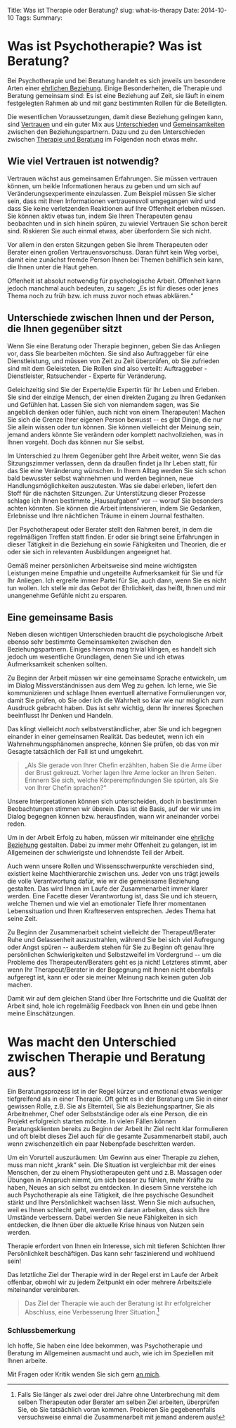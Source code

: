 Title: Was ist Therapie oder Beratung?
slug: what-is-therapy
Date: 2014-10-10
Tags: 
Summary:

# Was ist Psychotherapie? Was ist Beratung?

Bei Psychotherapie und bei Beratung handelt es sich jeweils um besondere Arten einer <span class="standout">[ehrlichen Beziehung](/pages/honest-relationships.html)</span>. Einige Besonderheiten, die Therapie und Beratung gemeinsam sind: Es ist eine Beziehung auf Zeit, sie läuft in einem festgelegten Rahmen ab und mit ganz bestimmten Rollen für die Beteiligten.

Die wesentlichen Voraussetzungen, damit diese Beziehung gelingen kann, sind [Vertrauen](#trust) und ein guter Mix aus [Unterschieden](#differences) und [Gemeinsamkeiten](#commonalities) zwischen den Beziehungspartnern. Dazu und zu den Unterschieden zwischen [Therapie und Beratung](#therapy-vs-counseling) im Folgenden noch etwas mehr.

## <a name="trust"></a>Wie viel Vertrauen ist notwendig?

Vertrauen wächst aus gemeinsamen Erfahrungen. Sie müssen vertrauen können, um heikle Informationen heraus zu geben und um sich auf Veränderungsexperimente einzulassen. Zum Beispiel müssen Sie sicher sein, dass mit Ihren Informationen vertrauensvoll umgegangen wird und dass Sie keine verletzenden Reaktionen auf Ihre Offenheit erleben müssen. Sie können aktiv etwas tun, indem Sie Ihren Therapeuten genau beobachten und in sich hinein spüren, zu wieviel Vertrauen Sie schon bereit sind. Riskieren Sie auch einmal etwas, aber überfordern Sie sich nicht.

Vor allem in den ersten Sitzungen geben Sie Ihrem Therapeuten oder Berater einen großen Vertrauensvorschuss. Daran führt kein Weg vorbei, damit eine zunächst fremde Person Ihnen bei Themen behilflich sein kann, die Ihnen unter die Haut gehen. 

<span class="standout">Offenheit</span> ist absolut notwendig für psychologische Arbeit. Offenheit kann jedoch manchmal auch bedeuten, zu sagen: „Es ist für dieses oder jenes Thema noch zu früh bzw. ich muss zuvor noch etwas abklären.“ 

## <a name="differences"></a>Unterschiede zwischen Ihnen und der Person, die Ihnen gegenüber sitzt

Wenn Sie eine Beratung oder Therapie beginnen, geben Sie das Anliegen vor, dass Sie bearbeiten möchten. Sie sind also Auftraggeber für eine Dienstleistung, und müssen von Zeit zu Zeit überprüfen, ob Sie zufrieden sind mit dem Geleisteten. Die Rollen sind also verteilt: Auftraggeber - Dienstleister, Ratsuchender - Experte für Veränderung.

Geleichzeitig sind Sie der Experte/die Expertin für Ihr Leben und Erleben. Sie sind der einzige Mensch, der einen direkten Zugang zu Ihren Gedanken und Gefühlen hat. Lassen Sie sich von niemandem sagen, was Sie angeblich denken oder fühlen, auch nicht von einem Therapeuten! Machen Sie sich die Grenze Ihrer eigenen Person bewusst -- es gibt Dinge, die nur Sie allein wissen oder tun können. Sie können vielleicht der Meinung sein, jemand anders könnte Sie verändern oder komplett nachvollziehen, was in Ihnen vorgeht. Doch das können nur Sie selbst.

Im Unterschied zu Ihrem Gegenüber geht Ihre Arbeit weiter, wenn Sie das Sitzungszimmer verlassen, denn da draußen findet ja <span class="standout">Ihr Leben</span> statt, für das Sie eine Veränderung wünschen. In Ihrem Alltag werden Sie sich schon bald bewusster selbst wahrnehmen und werden beginnen, neue Handlungsmöglichkeiten auszutesten. Was sie dabei erleben, liefert den Stoff für die nächsten Sitzungen. Zur Unterstützung dieser Prozesse schlage ich Ihnen bestimmte „Hausaufgaben“ vor -- worauf Sie besonders achten könnten. Sie können die Arbeit intensivieren, indem Sie Gedanken, Erlebnisse und Ihre nächtlichen Träume in einem Journal festhalten.

Der <span class="standout">Psychotherapeut</span> oder <span class="standout">Berater</span> stellt den Rahmen bereit, in dem die regelmäßigen Treffen statt finden. Er oder sie bringt seine Erfahrungen in dieser Tätigkeit in die Beziehung ein sowie Fähigkeiten und Theorien, die er oder sie sich in relevanten Ausbildungen angeeignet hat.

Gemäß meiner persönlichen Arbeitsweise sind meine wichtigsten Leistungen meine Empathie und ungeteilte Aufmerksamkeit für Sie und für Ihr Anliegen. Ich ergreife immer Partei für Sie, auch dann, wenn Sie es nicht tun wollen. Ich stelle mir das Gebot der Ehrlichkeit, das heißt, Ihnen und mir unangenehme Gefühle nicht zu ersparen.

## <a name="commonalities"></a>Eine gemeinsame Basis

Neben diesen wichtigen Unterschieden braucht die psychologische Arbeit ebenso sehr bestimmte Gemeinsamkeiten zwischen den Beziehungspartnern. Einiges hiervon mag trivial klingen, es handelt sich jedoch um wesentliche Grundlagen, denen Sie und ich etwas Aufmerksamkeit schenken sollten.

Zu Beginn der Arbeit müssen wir eine <span class="standout">gemeinsame Sprache</span> entwickeln, um im Dialog Missverständnissen aus dem Weg zu gehen. Ich lerne, wie Sie kommunizieren und schlage Ihnen eventuell alternative Formulierungen vor, damit Sie prüfen, ob Sie oder ich die Wahrheit so klar wie nur möglich zum Ausdruck gebracht haben. Das ist sehr wichtig, denn Ihr inneres Sprechen beeinflusst Ihr Denken und Handeln.

Das klingt vielleicht *noch* selbstverständlicher, aber Sie und ich begegnen einander in einer <span class="standout">gemeinsamen Realität</span>. Das bedeutet, wenn ich ein Wahrnehmungsphänomen anspreche, können Sie prüfen, ob das von mir Gesagte tatsächlich der Fall ist und umgekehrt.

>	„Als Sie gerade von Ihrer Chefin erzählten, haben Sie die Arme über der Brust gekreuzt. Vorher lagen Ihre Arme locker an Ihren Seiten. Erinnern Sie sich, welche Körperempfindungen Sie spürten, als Sie von Ihrer Chefin sprachen?“

Unsere Interpretationen können sich unterscheiden, doch in bestimmten Beobachtungen stimmen wir überein. Das ist die Basis, auf der wir uns im Dialog begegnen können bzw. herausfinden, wann wir aneinander vorbei reden.

Um in der Arbeit Erfolg zu haben, müssen wir miteinander eine <span class="standout">[ehrliche Beziehung](/pages/honest-relationships.html)</span> gestalten. Dabei zu immer mehr Offenheit zu gelangen, ist im Allgemeinen der schwierigste und lohnendste Teil der Arbeit.

Auch wenn unsere Rollen und Wissensschwerpunkte verschieden sind, existiert <span class="standout">keine Machthierarchie</span> zwischen uns. Jeder von uns trägt jeweils die volle Verantwortung dafür, wie wir die gemeinsame Beziehung gestalten. Das wird Ihnen im Laufe der Zusammenarbeit immer klarer werden. Eine Facette dieser Verantwortung ist, dass Sie und ich steuern, welche Themen und wie viel an emotionaler Tiefe Ihrer momentanen Lebenssituation und Ihren Kraftreserven entsprechen. Jedes Thema hat seine Zeit.

Zu Beginn der Zusammenarbeit scheint vielleicht der Therapeut/Berater Ruhe und Gelassenheit auszustrahlen, während Sie bei sich viel Aufregung oder Angst spüren -- außerdem stehen für Sie zu Beginn oft genau Ihre persönlichen Schwierigkeiten und Selbstzweifel im Vordergrund -- um die Probleme des Therapeuten/Beraters geht es ja nicht! Letzteres stimmt, aber wenn Ihr Therapeut/Berater in der Begegnung mit Ihnen nicht ebenfalls aufgeregt ist, kann er oder sie meiner Meinung nach keinen guten Job machen.

Damit wir auf dem gleichen Stand über Ihre Fortschritte und die Qualität der Arbeit sind, hole ich regelmäßig <span class="standout">Feedback</span> von Ihnen ein und gebe Ihnen meine Einschätzungen.

# <a name="therapy-vs-counseling"></a>Was macht den Unterschied zwischen Therapie und Beratung aus?

Ein Beratungsprozess ist in der Regel kürzer und emotional etwas weniger tiefgreifend als in einer Therapie. Oft geht es in der <span class="standout">Beratung</span> um Sie in einer gewissen Rolle, z.B. Sie als Elternteil, Sie als Beziehungspartner, Sie als Arbeitnehmer, Chef oder Selbstständige oder als eine Person, die ein Projekt erfolgreich starten möchte. In vielen Fällen können Beratungsklienten bereits zu Beginn der Arbeit ihr Ziel recht klar formulieren und oft bleibt dieses Ziel auch für die gesamte Zusammenarbeit stabil, auch wenn zwischenzeitlich ein paar Nebenpfade beschritten werden.

Um ein Vorurteil auszuräumen: Um Gewinn aus einer <span class="standout">Therapie</span> zu ziehen, muss man nicht „krank“ sein. Die Situation ist vergleichbar mit der eines Menschen, der zu einem Physiotherapeuten geht und z.B. Massagen oder Übungen in Anspruch nimmt, úm sich besser zu fühlen, mehr Kräfte zu haben, Neues an sich selbst zu entdecken. In diesem Sinne verstehe ich auch Psychotherapie als eine Tätigkeit, die Ihre psychische Gesundheit stärkt und Ihre Persönlichkeit wachsen lässt. Wenn Sie mich aufsuchen, weil es Ihnen schlecht geht, werden wir daran arbeiten, dass sich Ihre Umstände verbessern. Dabei werden Sie neue Fähigkeiten in sich entdecken, die Ihnen über die aktuelle Krise hinaus von Nutzen sein werden.

Therapie erfordert von Ihnen ein Interesse, sich mit tieferen Schichten Ihrer Persönlichkeit beschäftigen. Das kann sehr faszinierend und wohltuend sein!

Das letztliche Ziel der Therapie wird in der Regel erst im Laufe der Arbeit offenbar, obwohl wir zu jedem Zeitpunkt ein oder mehrere Arbeitsziele miteinander vereinbaren.

> <span class="standout">Das Ziel der Therapie wie auch der Beratung ist ihr erfolgreicher Abschluss, eine Verbesserung Ihrer Situation.</span>[^1]

### Schlussbemerkung

Ich hoffe, Sie haben eine Idee bekommen, was Psychotherapie und Beratung im Allgemeinen ausmacht und auch, wie ich im Speziellen mit Ihnen arbeite.

Mit Fragen oder Kritik wenden Sie sich gern [an mich](/pages/about.html).

[^1]: Falls Sie länger als zwei oder drei Jahre ohne Unterbrechung mit dem selben Therapeuten oder Berater am selben Ziel arbeiten, überprüfen Sie, ob Sie tatsächlich voran kommen. Probieren Sie gegebenenfalls versuchsweise einmal die Zusammenarbeit mit jemand anderem aus!
